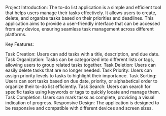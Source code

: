 Project Introduction: The to-do list application is a simple and efficient tool that helps users manage their tasks effectively. It allows users to create, delete, and organize tasks based on their priorities and deadlines. This application aims to provide a user-friendly interface that can be accessed from any device, ensuring seamless task management across different platforms.

Key Features:

Task Creation: Users can add tasks with a title, description, and due date.
Task Organization: Tasks can be categorized into different lists or tags, allowing users to group related tasks together.
Task Deletion: Users can easily delete tasks that are no longer needed.
Task Priority: Users can assign priority levels to tasks to highlight their importance.
Task Sorting: Users can sort tasks based on due date, priority, or alphabetical order to organize their to-do list efficiently.
Task Search: Users can search for specific tasks using keywords or tags to quickly locate and manage them.
Task Completion: Users can mark tasks as complete, providing a visual indication of progress.
Responsive Design: The application is designed to be responsive and compatible with different devices and screen sizes.
